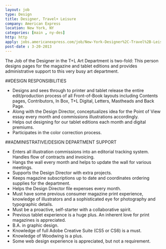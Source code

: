 ```yaml
---
layout: job
type: Design
title: Designer, Travel+ Leisure
company: American Express
location: New York, NY
categories: [main , ny-des]
http: http
apply: jobs.americanexpress.com/job/New-York-Designer%2C-Travel%2B-Leisure-Job-NY/2476942/?feedId=49
post-date : 3-20-2013
---
```


The Job of the Designer in the T+L Art Department is two-fold: This person designs pages for the magazine and tablet editions and provides administrative support to this very busy art department.

##DESIGN RESPONSIBILITIES

* Designs and sees through to printer and tablet release the entire edit/production process of all Front-of-Book layouts including Contents pages, Contributors, In Box, T+L Digital, Letters, Mastheads and Back Page.
* Along with the Design Director, conceptualizes idea for the Point of View essay every month and commissions illustrations accordingly.
* Helps out designing for our tablet editions each month and digital premiums.
* Participates in the color correction process.

##ADMINISTRATIVE/DESIGN DEPARTMENT SUPPORT

* Enters all illustration commissions into an editorial tracking system. Handles flow of contracts and invoicing.
* Hangs the wall every month and helps to update the wall for various meetings.
* Supports the Design Director with extra projects.
* Keeps magazine subscriptions up to date and coordinates ordering supplies for the department.
* Helps the Design Director file expenses every month.
* Must have some previous consumer magazine print experience, knowledge of illustrators and a sophisticated eye for photography and typographic details.
* Must be a proactive, self-starter with a collaborative spirit.
* Previous tablet experience is a huge plus. An inherent love for print magazines is appreciated.
* B.A. in graphic design.
* Knowledge of full Adobe Creative Suite (CS5 or CS6) is a must.
* Knowledge of Woodwing is a plus.
* Some web design experience is appreciated, but not a requirement.